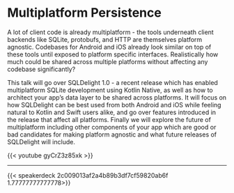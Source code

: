 # Multiplatform Persistence

A lot of client code is already multiplatform - the tools underneath client backends like SQLite, protobufs, and HTTP are themselves platform agnostic. Codebases for Android and iOS already look similar on top of these tools until exposed to platform specific interfaces. Realistically how much could be shared across multiple platforms without affecting any codebase significantly?

This talk will go over SQLDelight 1.0 - a recent release which has enabled multiplatform SQLite development using Kotlin Native, as well as how to architect your app’s data layer to be shared across platforms. It will focus on how SQLDelight can be best used from both Android and iOS while feeling natural to Kotlin and Swift users alike, and go over features introduced in the release that affect all platforms. Finally we will explore the future of multiplatform including other components of your app which are good or bad candidates for making platform agnostic and what future releases of SQLDelight will include.

{{< youtube gyCrZ3z85xk >}}

---

{{< speakerdeck 2c009013af2a4b89b3df7cf59820ab6f 1.77777777777778>}}